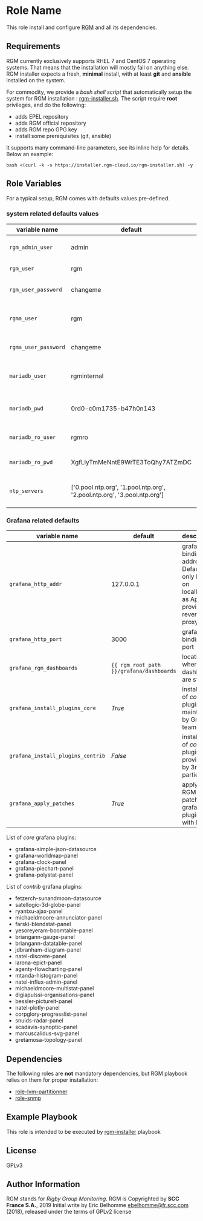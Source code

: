 Role Name
=========

This role install and configure [RGM](http://rgm.cloud/) and all its dependencies.

Requirements
------------

RGM currently exclusively supports RHEL 7 and CentOS 7 operating systems. That means that the installation will mostly fail on anything else. RGM installer expects a fresh, **minimal** install, with at least **git** and **ansible** installed on the system.

For commodity, we provide a *bash shell script* that automatically setup the system for RGM installation : [rgm-installer.sh](https://installer.rgm-cloud.io/rgm-installer.sh). The script require **root** privileges, and do the following:
  * adds EPEL repository
  * adds RGM official repository
  * adds RGM repo GPG key
  * install some prerequisites (git, ansible)

It supports many command-line parameters, see its inline help for details. Below an example:

    bash <(curl -k -s https://installer.rgm-cloud.io/rgm-installer.sh) -y

Role Variables
--------------

For a typical setup, RGM comes with defaults values pre-defined.

### system related defaults values

| variable name            | default                                                                  | description                                                    |
|--------------------------|--------------------------------------------------------------------------|----------------------------------------------------------------|
| ```rgm_admin_user```     | admin                                                                    | username to access RGM web interface                           |
| ```rgm_user```           | rgm                                                                      | system user for RGM                                            |
| ```rgm_user_password```  | changeme                                                                 | system user's password for RGM                                 |
| ```rgma_user```          | rgm                                                                      | system user for RGMA. See [RGMA](./README_RGMA.md) for details |
| ```rgma_user_password``` | changeme                                                                 | system user's password for RGMA                                |
| ```mariadb_user```       | rgminternal                                                              | MariaDB user for RGM internal purpose                          |
| ```mariadb_pwd```        | 0rd0-c0m1735-b47h0n143                                                   | MariaDB password for RGM internal purpose                      |
| ```mariadb_ro_user```    | rgmro                                                                    | MariaDB user for RO operations                                 |
| ```mariadb_ro_pwd```     | XgfLlyTmMeNntE9WrTE3ToQhy7ATZmDC                                         | MariaDB password for RO operations                             |
| ```ntp_servers```        | ['0.pool.ntp.org', '1.pool.ntp.org', '2.pool.ntp.org', '3.pool.ntp.org'] | a list of NTP servers to use for time synchronization          |

### Grafana related defaults

| variable name                         | default                                      | description                                                                                      |
|---------------------------------------|----------------------------------------------|--------------------------------------------------------------------------------------------------|
| ```grafana_http_addr```               | 127.0.0.1                                    | grafana's binding address. Defaults only listen on localhost as Apache provides reverse-proxying |
| ```grafana_http_port```               | 3000                                         | grafana's binding port                                                                           |
| ```grafana_rgm_dashboards```          | ```{{ rgm_root_path }}/grafana/dashboards``` | location where dashboard are stored                                                              |
| ```grafana_install_plugins_core```    | *True*                                       | install a list of *core* plugins (ie. maintained by Grafana team)                                |
| ```grafana_install_plugins_contrib``` | *False*                                      | install a list of *contrib* plugins, provided by 3rd parties                                     |
| ```grafana_apply_patches```           | *True*                                       | apply some RGM patches on grafana to plugin UI with RGM                                          |

List of *core* grafana plugins:
  - grafana-simple-json-datasource
  - grafana-worldmap-panel
  - grafana-clock-panel
  - grafana-piechart-panel
  - grafana-polystat-panel

List of *contrib* grafana plugins:
  - fetzerch-sunandmoon-datasource
  - satellogic-3d-globe-panel
  - ryantxu-ajax-panel
  - michaeldmoore-annunciator-panel
  - farski-blendstat-panel
  - yesoreyeram-boomtable-panel
  - briangann-gauge-panel
  - briangann-datatable-panel
  - jdbranham-diagram-panel
  - natel-discrete-panel
  - larona-epict-panel
  - agenty-flowcharting-panel
  - mtanda-histogram-panel
  - natel-influx-admin-panel
  - michaeldmoore-multistat-panel
  - digiapulssi-organisations-panel
  - bessler-pictureit-panel
  - natel-plotly-panel
  - corpglory-progresslist-panel
  - snuids-radar-panel
  - scadavis-synoptic-panel
  - marcuscalidus-svg-panel
  - gretamosa-topology-panel

Dependencies
------------

The following roles are **not** mandatory dependencies, but RGM playbook relies on them for proper installation:
  * [role-lvm-partitionner](https://framagit.org/rgm-community/ansible/roles/role-lvm-partitionner)
  * [role-snmp](https://framagit.org/rgm-community/ansible/roles/role-snmp)


Example Playbook
----------------

This role is intended to be executed by [rgm-installer](https://framagit.org/rgm-community/ansible/rgm-installer) playbook

License
-------

GPLv3

Author Information
------------------

RGM stands for *Rigby Group Monitoring*. RGM is Copyrighted by **SCC France S.A.**, 2019
Initial write by Eric Belhomme <ebelhomme@fr.scc.com> (2018), released under the terms of GPLv2 license